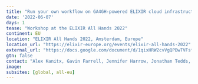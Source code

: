```yaml
---
title: "Run your own workflow on GA4GH-powered ELIXIR cloud infrastructures"
date: '2022-06-07'
days: 1
tease: "Workshop at the ELIXIR All Hands 2022"
continent: EU
location: "ELIXIR All Hands 2022, Amsterdam, Europe"
location_url: "https://elixir-europe.org/events/elixir-all-hands-2022"
external_url: "https://docs.google.com/document/d/1qixHRW2cvVgQPBwTVFsf_lpQaTwhouZ7G0AYv90wgvY/edit#heading=h.8yacamuak08k"
gtn: false
contact: "Alex Kanitx, Gavin Farrell, Jennifer Harrow, Jonathan Tedds, Finn Bacall, Tewodros Deneke, Álvaro González, Björn Grüning, Lukáš Hejtmánek, Sven Twardziok, Thanasis Vergoulis"
image:
subsites: [global, all-eu]
---
```

